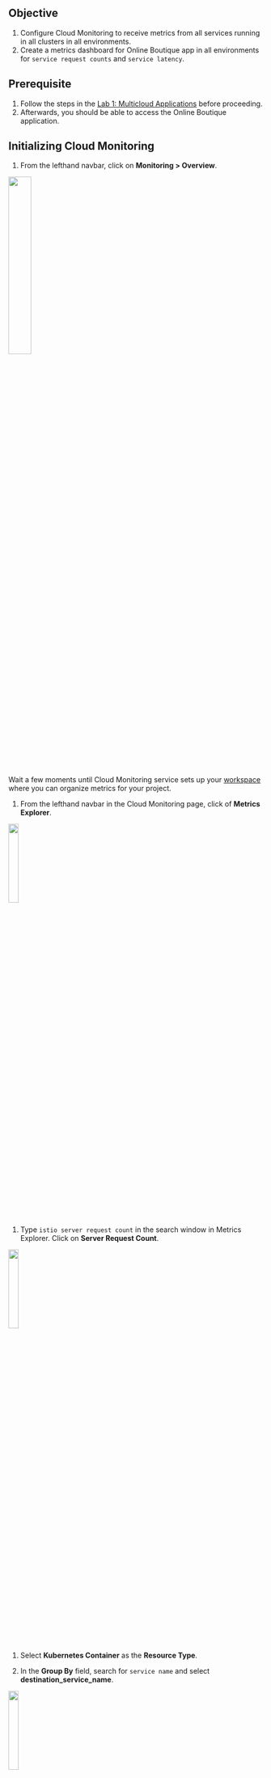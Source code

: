 ## Objective

1. Configure Cloud Monitoring to receive metrics from all services running in all clusters in all environments.
1. Create a metrics dashboard for Online Boutique app in all environments for `service request counts` and `service latency`.

## Prerequisite

1. Follow the steps in the [Lab 1: Multicloud Applications](/platform_admins/docs/multicluster-networking.md) before proceeding.
1. Afterwards, you should be able to access the Online Boutique application.

## Initializing Cloud Monitoring

1. From the lefthand navbar, click on **Monitoring > Overview**.
<img src="/platform_admins/docs/img/cloud-mon-init.png" width=30% height=30%>

Wait a few moments until Cloud Monitoring service sets up your [workspace](https://cloud.google.com/monitoring/workspaces) where you can organize metrics for your project.

1. From the lefthand navbar in the Cloud Monitoring page, click of **Metrics Explorer**.
<img src="/platform_admins/docs/img/cloud-mon-metrics-link.png" width=20% height=20%>

1. Type `istio server request count` in the search window in Metrics Explorer. Click on **Server Request Count**.
<img src="/platform_admins/docs/img/cloud-mon-server-request-count.png" width=20% height=20%>

1. Select **Kubernetes Container** as the **Resource Type**.

1. In the **Group By** field, search for `service name` and select **destination_service_name**.
<img src="/platform_admins/docs/img/cloud-mon-groupby-svc.png" width=20% height=20%>

1. In the **Group By** field, also search for and select **cluster_name**. Ensure **Aggregator** is set to `sum` and **Period** is set to `1 minute`.
<img src="/platform_admins/docs/img/cloud-mon-groupby-cluster.png" width=20% height=20%>

1. You can now see a line chart of server request counts per server grouped by cluster.
<img src="/platform_admins/docs/img/cloud-mon-chart-svc.png" width=50% height=50%>

1. Scroll through the table view and verify that you are getting metrics from all clusters in all environments.

## Creating a dashboard

1. Click on the **Save Chart** button on the top right. Select **New Dashboard** and give it a name like `Online Boutique App`. Click **Save**.
<img src="/platform_admins/docs/img/cloud-mon-dash-svc.png" width=40% height=40%>

1. Click on **Dashboards** from the lefhand navbar and select the **Online Boutique App** dashboard (refresh the page is the dashboard does not show up).
<img src="/platform_admins/docs/img/cloud-mon-dash-page.png" width=70% height=70%>

> You can change the Column layout by clicking the gear icon at the top and selecting the number of desired columns for example 1 Column.

## Adding additional charts to the dashboard

The easiest way to add a chat is to copy an existing chart to the same dashbard and then editing its attributes.

1. Click on the three-dots at the top left corner of the existing chart and select **Copy Chart**.

1. Select the same Dashboard, in this case the **Online Boutique App** and change the name of the chart to the new chart you intend to build. For example, you can build a chart called `Latency 99th Percentile` that shows 99th percentile latency grouped by service and cluster. Click **Copy**.
<img src="/platform_admins/docs/img/cloud-mon-chart-copy-99.png" width=30% height=30%>

You should see a second chart with the new title.

1. Click on the three-dots at the top left corner of the new chart and select **Edit**. This brings up the **Metrics Explorer** view.

1. Delete the `server_request_count` metric from the **Metrics** selector. Search for `istio latency`. Select **Server Response Latencies**. In the **Aggregator** dropdown, change the value from `sum` to `99th percentile`. Click **Save** at the bottom.
<img src="/platform_admins/docs/img/cloud-mon-lat-99.png" width=30% height=30%>

1. Copy the `Latency 99th Percentile` chart to the Online Boutique App dashboard twice. Edit and change the aggregator to `95th percentile` and `50th percentile` for each of the newly copied charts. You should now have four charts in your dashboard.
    * Server Request counts
    * Latency 99th Percentile
    * Latency 95th Percentile
    * Latency 50th Percentile

<img src="/platform_admins/docs/img/cloud-mon-dash-app.png" width=80% height=80%>

## Using filters

The current dashboard has four charts. Each charts is grouped by all services, across all clusters, across all environments. You can use **filters** to narrow down what you want to view.

In this example, lets assume you want to only see traffic flowing to the `frontend` service in the `prod` environment and all associated workloads.

1. In the **Filter** bar at the top, select `namespace_name` and click on `ob-prod`. This filter selects all services running in the `prod` environment.
<img src="/platform_admins/docs/img/cloud-mon-filter-ns.png" width=30% height=30%>

1. Add another filter for `destination_service_name` for the `frontend` service. You should now only see charts for the `frontend` service running in the `prod` environment. Click on the **Expand chart legend** button at the top right corner of the `Server Request Count` chart.
<img src="/platform_admins/docs/img/cloud-mon-filter-frontend.png" width=80% height=80%>

If you did [Lab 3: Introduction to Distributed Services](/platform_admins/docs/distributed-service-intro.md), you should see two line graphs. The legend shows the two clusters the `frontend` workloads (Depolyments) are running in. Otherwise, you should see a single line graph.

## Scripted Dashboard for Production
> If you skipped the steps above, you need to initialize the Cloud Ops Monitoring Workspace in the Google Cloud Console.

1. A pre-created created dashboard for production is available.

    ```
    ${WORKDIR}/anthos-multicloud-workshop/platform_admins/tests/ops/services-dashboard.sh \
      ${WORKDIR}/anthos-multicloud-workshop/platform_admins/tests/ops/services-dashboard-prod
    ```

    Output (do not copy)
    ```
    ... json ...
    https://console.cloud.google.com/monitoring/dashboards/custom/servicesdash?cloudshell=false&project=qwiklabs-gcp-01-01f4f219d79d
    ```

1. Select the link from the script output to open the dashboard directly.

1. A new tab with the dashboard will be opened.  Select the custom dashboard titled: `Services Dashboard - Production`

    <img src="/platform_admins/docs/img/cloud-mon-dash-list.png" width=80% height=80%>


#### [Back to Labs](/README.md#labs)















